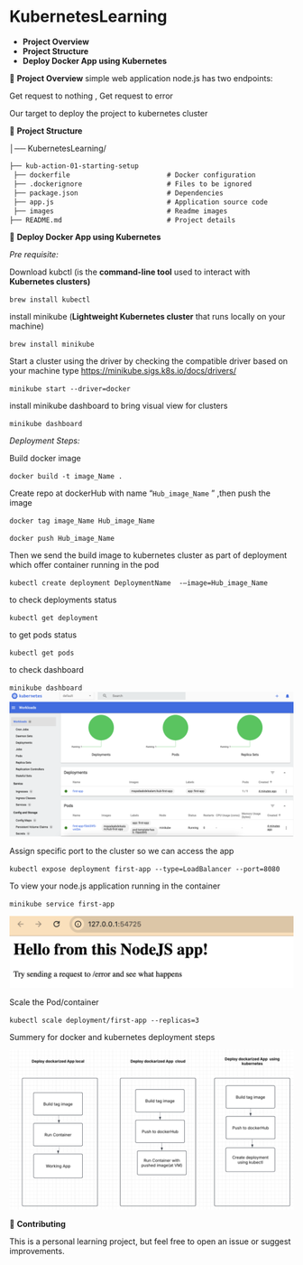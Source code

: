 # KubernetesLearning
- **Project Overview**
- **Project Structure**
- **Deploy Docker App using Kubernetes**

📌 **Project Overview** simple web application node.js has two endpoints:

 Get request to nothing , Get request to error

 Our target to deploy the project to kubernetes cluster 

📂 **Project Structure**

│── KubernetesLearning/  
  
    ├── kub-action-01-starting-setup 
     ├── dockerfile                        # Docker configuration
     ├── .dockerignore                     # Files to be ignored
     ├── package.json                      # Dependencies
     ├── app.js                            # Application source code  
     ├── images                            # Readme images 
    ├── README.md                          # Project details


🎯 **Deploy Docker App using Kubernetes**

 *Pre requisite:*

Download kubctl (is the **command-line tool** used to interact with **Kubernetes clusters)**

`brew install kubectl`

install minikube (**Lightweight Kubernetes cluster** that runs locally on your machine)

`brew install minikube`

Start a cluster using the driver by checking the compatible driver based on your machine type 
https://minikube.sigs.k8s.io/docs/drivers/

`minikube start --driver=docker`

install minikube dashboard to bring visual view for clusters

`minikube dashboard` 

*Deployment Steps:*

Build docker image 

`docker build -t image_Name .`

Create repo at dockerHub with name “`Hub_image_Name` ” ,then push the image 

`docker tag image_Name Hub_image_Name` 

`docker push Hub_image_Name` 

Then we send the build image to kubernetes cluster as part of deployment which offer container running in the pod 

`kubectl create deployment DeploymentName  -—image=Hub_image_Name`

to check deployments status

`kubectl get deployment`

to get pods status 

`kubectl get pods`

to check dashboard 

 `minikube dashboard`
![KubernetesLearning](./kub-action-01-starting-setup/images/kub_img1.png)

Assign specific port to the cluster so we can access the app

 `kubectl expose deployment first-app --type=LoadBalancer --port=8080`

To view your node.js application running in the container 

 `minikube service first-app`

![KubernetesLearning](./kub-action-01-starting-setup/images/kub_img2.png)

Scale the Pod/container 

`kubectl scale deployment/first-app --replicas=3`

Summery for docker and kubernetes deployment steps

![KubernetesLearning](./kub-action-01-starting-setup/images/kub_img3.png)

🌟 **Contributing**

This is a personal learning project, but feel free to open an issue or suggest improvements.

